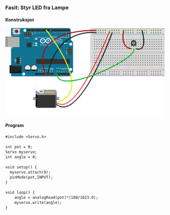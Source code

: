 ### Fasit: Styr LED fra Lampe

#### Konstruksjon

![](./fasitkonstruksjon_bb.png)

#### Program

```
#include <Servo.h>

int pot = 0;
Servo myservo;
int angle = 0;

void setup() {
  myservo.attach(9);
  pinMode(pot,INPUT);
}

void loop() {
    angle = analogRead(pot)*(180/1023.0);
    myservo.write(angle);
}
```
